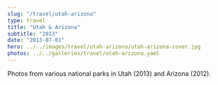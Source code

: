 ```yaml
---
slug: "/travel/utah-arizona"
type: travel
title: "Utah & Arizona"
subtitle: "2013"
date: "2013-07-01"
hero: ../../images/travel/utah-arizona/utah-arizona-cover.jpg
photos: ../../galleries/travel/utah-arizona.yaml
---
```


Photos from various national parks in Utah (2013) and Arizona (2012).